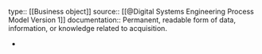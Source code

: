 type:: [[Business object]]
source:: [[@Digital Systems Engineering Process Model Version 1]]
documentation:: Permanent, readable form of data, information, or knowledge related to acquisition.

-